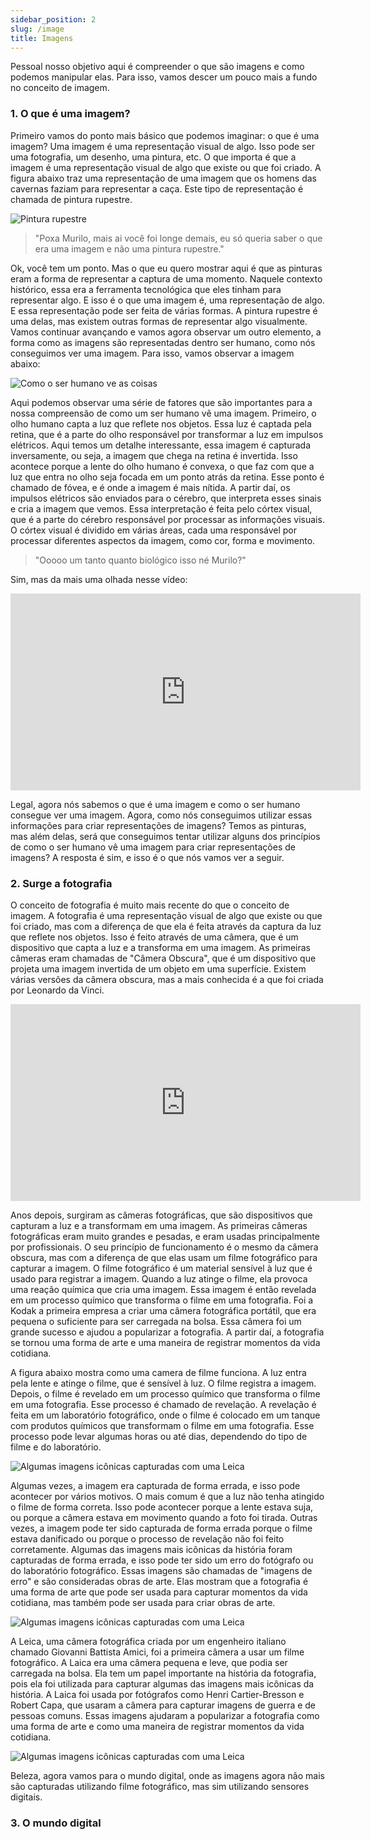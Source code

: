 ```yaml
---
sidebar_position: 2
slug: /image
title: Imagens
---
```



Pessoal nosso objetivo aqui é compreender o que são imagens e como podemos manipular elas. Para isso, vamos descer um pouco mais a fundo no conceito de imagem.


### 1. O que é uma imagem?

Primeiro vamos do ponto mais básico que podemos imaginar: o que é uma imagem? Uma imagem é uma representação visual de algo. Isso pode ser uma fotografia, um desenho, uma pintura, etc. O que importa é que a imagem é uma representação visual de algo que existe ou que foi criado. A figura abaixo traz uma representação de uma imagem que os homens das cavernas faziam para representar a caça. Este tipo de representação é chamada de pintura rupestre.

<img src="https://cdn.artandobject.com/sites/default/files/styles/gallery_item/public/lascauxii.jpg?itok=YgEs9CVH" alt="Pintura rupestre" margin="auto 0" />

> "Poxa Murilo, mais ai você foi longe demais, eu só queria saber o que era uma imagem e não uma pintura rupestre."

Ok, você tem um ponto. Mas o que eu quero mostrar aqui é que as pinturas eram a forma de representar a captura de uma momento. Naquele contexto histórico, essa era a ferramenta tecnológica que eles tinham para representar algo. E isso é o que uma imagem é, uma representação de algo. E essa representação pode ser feita de várias formas. A pintura rupestre é uma delas, mas existem outras formas de representar algo visualmente. Vamos continuar avançando e vamos agora observar um outro elemento, a forma como as imagens são representadas dentro ser humano, como nós conseguimos ver uma imagem. Para isso, vamos observar a imagem abaixo:

<img src="https://smartclass4kids.com/wp-content/uploads/2020/07/The-Actual-Image-1.png" alt="Como o ser humano ve as coisas" margin="auto 0" />


Aqui podemos observar uma série de fatores que são importantes para a nossa compreensão de como um ser humano vê uma imagem. Primeiro, o olho humano capta a luz que reflete nos objetos. Essa luz é captada pela retina, que é a parte do olho responsável por transformar a luz em impulsos elétricos. Aqui temos um detalhe interessante, essa imagem é capturada inversamente, ou seja, a imagem que chega na retina é invertida. Isso acontece porque a lente do olho humano é convexa, o que faz com que a luz que entra no olho seja focada em um ponto atrás da retina. Esse ponto é chamado de fóvea, e é onde a imagem é mais nítida. A partir daí, os impulsos elétricos são enviados para o cérebro, que interpreta esses sinais e cria a imagem que vemos. Essa interpretação é feita pelo córtex visual, que é a parte do cérebro responsável por processar as informações visuais. O córtex visual é dividido em várias áreas, cada uma responsável por processar diferentes aspectos da imagem, como cor, forma e movimento.

> "Ooooo um tanto quanto biológico isso né Murilo?"

Sim, mas da mais uma olhada nesse vídeo:

<iframe width="560" height="315" src="https://www.youtube.com/embed/TY1giZgddAs?si=bufPoMTL1UJW91oK" title="YouTube video player" frameborder="0" allow="accelerometer; autoplay; clipboard-write; encrypted-media; gyroscope; picture-in-picture; web-share" margin="auto 0" referrerpolicy="strict-origin-when-cross-origin" allowfullscreen></iframe>

Legal, agora nós sabemos o que é uma imagem e como o ser humano consegue ver uma imagem. Agora, como nós conseguimos utilizar essas informações para criar representações de imagens? Temos as pinturas, mas além delas, será que conseguimos tentar utilizar alguns dos princípios de como o ser humano vê uma imagem para criar representações de imagens? A resposta é sim, e isso é o que nós vamos ver a seguir.

### 2. Surge a fotografia

O conceito de fotografia é muito mais recente do que o conceito de imagem. A fotografia é uma representação visual de algo que existe ou que foi criado, mas com a diferença de que ela é feita através da captura da luz que reflete nos objetos. Isso é feito através de uma câmera, que é um dispositivo que capta a luz e a transforma em uma imagem. As primeiras câmeras eram chamadas de "Câmera Obscura", que é um dispositivo que projeta uma imagem invertida de um objeto em uma superfície. Existem várias versões da câmera obscura, mas a mais conhecida é a que foi criada por Leonardo da Vinci. 

<iframe width="560" height="315" src="https://www.youtube.com/embed/JoxGEymA8ro?si=teLrQ1MdzGdK4o6y" title="YouTube video player" frameborder="0" allow="accelerometer; autoplay; clipboard-write; encrypted-media; gyroscope; picture-in-picture; web-share" referrerpolicy="strict-origin-when-cross-origin" allowfullscreen></iframe>

Anos depois, surgiram as câmeras fotográficas, que são dispositivos que capturam a luz e a transformam em uma imagem. As primeiras câmeras fotográficas eram muito grandes e pesadas, e eram usadas principalmente por profissionais. O seu princípio de funcionamento é o mesmo da câmera obscura, mas com a diferença de que elas usam um filme fotográfico para capturar a imagem. O filme fotográfico é um material sensível à luz que é usado para registrar a imagem. Quando a luz atinge o filme, ela provoca uma reação química que cria uma imagem. Essa imagem é então revelada em um processo químico que transforma o filme em uma fotografia. Foi a Kodak a primeira empresa a criar uma câmera fotográfica portátil, que era pequena o suficiente para ser carregada na bolsa. Essa câmera foi um grande sucesso e ajudou a popularizar a fotografia. A partir daí, a fotografia se tornou uma forma de arte e uma maneira de registrar momentos da vida cotidiana.

A figura abaixo mostra como uma camera de filme funciona. A luz entra pela lente e atinge o filme, que é sensível à luz. O filme registra a imagem. Depois, o filme é revelado em um processo químico que transforma o filme em uma fotografia. Esse processo é chamado de revelação. A revelação é feita em um laboratório fotográfico, onde o filme é colocado em um tanque com produtos químicos que transformam o filme em uma fotografia. Esse processo pode levar algumas horas ou até dias, dependendo do tipo de filme e do laboratório.

<img src="https://www.ishootfujifilm.com/uploads/Fujifilm_FILM_Infographic_5-01.png" alt="Algumas imagens icônicas capturadas com uma Leica" margin="auto 0" />


Algumas vezes, a imagem era capturada de forma errada, e isso pode acontecer por vários motivos. O mais comum é que a luz não tenha atingido o filme de forma correta. Isso pode acontecer porque a lente estava suja, ou porque a câmera estava em movimento quando a foto foi tirada. Outras vezes, a imagem pode ter sido capturada de forma errada porque o filme estava danificado ou porque o processo de revelação não foi feito corretamente. Algumas das imagens mais icônicas da história foram capturadas de forma errada, e isso pode ter sido um erro do fotógrafo ou do laboratório fotográfico. Essas imagens são chamadas de "imagens de erro" e são consideradas obras de arte. Elas mostram que a fotografia é uma forma de arte que pode ser usada para capturar momentos da vida cotidiana, mas também pode ser usada para criar obras de arte.

<img src="https://theblackandwhitebox.co.nz/wp-content/uploads/Artboard-2png-1024x1024.png" alt="Algumas imagens icônicas capturadas com uma Leica" margin="auto 0" />

A Leica, uma câmera fotográfica criada por um engenheiro italiano chamado Giovanni Battista Amici, foi a primeira câmera a usar um filme fotográfico. A Laica era uma câmera pequena e leve, que podia ser carregada na bolsa. Ela tem um papel importante na história da fotografia, pois ela foi utilizada para capturar algumas das imagens mais icônicas da história. A Laica foi usada por fotógrafos como Henri Cartier-Bresson e Robert Capa, que usaram a câmera para capturar imagens de guerra e de pessoas comuns. Essas imagens ajudaram a popularizar a fotografia como uma forma de arte e como uma maneira de registrar momentos da vida cotidiana.

<img src="https://images.esquiremag.ph/esquiremagph/images/2020/07/24/iconic-photos-leica-MAIN.jpg" alt="Algumas imagens icônicas capturadas com uma Leica" margin="auto 0" />

Beleza, agora vamos para o mundo digital, onde as imagens agora não mais são capturadas utilizando filme fotográfico, mas sim utilizando sensores digitais.


### 3. O mundo digital

